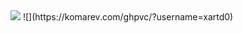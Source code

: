 <picture>
  <source
    srcset="https://github-readme-stats.vercel.app/api?username=xartd0&show_icons=true&theme=dark"
    media="(prefers-color-scheme: dark)"
  />
  <source
    srcset="https://github-readme-stats.vercel.app/api?username=xartd0&show_icons=true"
    media="(prefers-color-scheme: light), (prefers-color-scheme: no-preference)"
  />
  <img src="https://github-readme-stats.vercel.app/api?username=xartd0&show_icons=true" />
</picture>
![](https://komarev.com/ghpvc/?username=xartd0)
